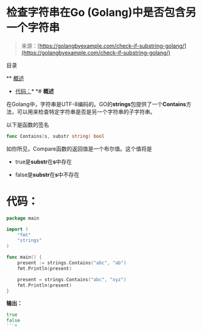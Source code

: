 <!--yml

category: 未分类

date: 2024-10-13 06:11:55

-->

# 检查字符串在Go (Golang)中是否包含另一个字符串

> 来源：[https://golangbyexample.com/check-if-substring-golang/](https://golangbyexample.com/check-if-substring-golang/)

目录

**   [概述](#Overview "Overview")

+   [代码：](#Code "Code:")*  *# **概述**

在Golang中，字符串是UTF-8编码的。GO的**strings**包提供了一个**Contains**方法，可以用来检查特定字符串是否是另一个字符串的子字符串。

以下是函数的签名

```go
func Contains(s, substr string) bool
```

如你所见，Compare函数的返回值是一个布尔值。这个值将是

+   true是**substr**在**s**中存在

+   false是**substr**在**s**中不存在

# **代码：**

```go
package main

import (
    "fmt"
    "strings"
)

func main() {
    present := strings.Contains("abc", "ab")
    fmt.Println(present)

    present = strings.Contains("abc", "xyz")
    fmt.Println(present)
}
```

**输出：**

```go
true
false
```*
